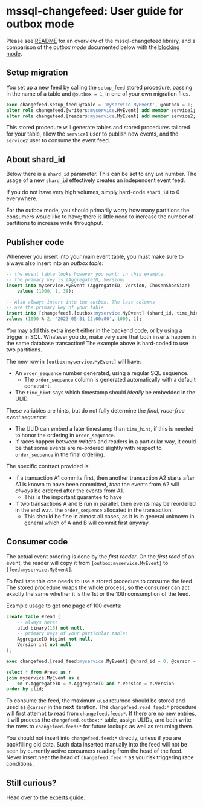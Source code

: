 # mssql-changefeed: User guide for outbox mode

Please see [README](README.md) for an overview of the mssql-changefeed
library, and a comparison of the *outbox mode* documented below with
the [blocking mode](BLOCKING.md).

## Setup migration

You set up a new feed by calling the `setup_feed` stored procedure,
passing in the name of a table and `@outbox = 1`, in one of your own
migration files.
```sql
exec changefeed.setup_feed @table = 'myservice.MyEvent', @outbox = 1;
alter role changefeed.[writers:myservice.MyEvent] add member service1;
alter role changefeed.[readers:myservice.MyEvent] add member service2;
```

This stored procedure will generate tables and stored procedures tailored
for your table, allow the `service1` user to publish new events, and the
`service2` user to consume the event feed.

## About shard_id

Below there is a `shard_id` parameter. This can be set to any `int` number.
The usage of a new `shard_id` effectively creates an independent
event feed.

If you do not have very high volumes, simply hard-code `shard_id` to 0 everywhere.

For the outbox mode, you should primarily worry how many partitions
the consumers would like to have; there is little need to increase the
number of partitions to increase write throughput.

## Publisher code

Whenever you insert into your main event table, you must make
sure to always also insert into an *outbox table*:
```sql
-- the event table looks however you want; in this example,
-- the primary key is (AggregateID, Version)
insert into myservice.MyEvent (AggregateID, Version, ChosenShoeSize)
    values (1000, 1, 38);

-- Also always insert into the outbox. The last columns
-- are the primary key of your table
insert into [changefeed].[outbox:myservice.MyEvent] (shard_id, time_hint, AggregateID, Version)
values (1000 % 2, '2023-05-31 12:00:00', 1000, 1);
```

You may add this extra insert either in the backend code, or by using a trigger in SQL.
Whatever you do, make very sure that both inserts happen in the same database transaction!
The example above is hard-coded to use two partitions.

The new row in `[outbox:myservice.MyEvent]` will have:
* An `order_sequence` number generated, using a regular SQL sequence.
  * The `order_sequence` column is generated automatically with a default constraint. 
* The `time_hint` says which timestamp should *ideally* be embedded in the ULID.

These variables are hints, but do not fully determine the *final, race-free event sequence*:
* The ULID can embed a later timestamp than `time_hint`, if this is needed to
  honor the ordering in `order_sequence`.
* If races happen between writers and readers in a particular way, it could be that
  some events are re-ordered slightly with respect to `order_sequence` in the final ordering. 

The specific contract provided is:
* If a transaction A1 commits first, then another transaction A2 starts after A1
  is known to have been committed, *then* the events from A2 will *always* be ordered
  after the events from A1.
  * This is the important guarantee to have
* If two transactions A and B run in parallel, then events may be reordered in the end
  w.r.t. the `order_sequence` allocated in the transaction.
  * This should be fine in almost all cases, as it is in general unknown in general which
    of A and B will commit first anyway.

## Consumer code

The actual event ordering is done by the *first reader*. On the *first read*
of an event, the reader will copy it from `[outbox:myservice.MyEvent]`
to `[feed:myservice.MyEvent]`.

To facilitate this one needs to use a stored procedure to consume the feed.
The stored procedure wraps the whole process, so the consumer can act
exactly the same whether it is the 1st or the 10th consumption of the
feed.

Example usage to get one page of 100 events:
```sql
create table #read (
    -- always here:
    ulid binary(16) not null,
    -- primary keys of your particular table:
    AggregateID bigint not null,
    Version int not null	    
);

exec changefeed.[read_feed:myservice.MyEvent] @shard_id = 0, @cursor = @cursor, @pagesize = 100;

select * from #read as r
join myservice.MyEvent as e
    on r.AggregateID = e.AggregateID and r.Version = e.Version 
order by ulid;
```
To consume the feed, the maximum `ulid` returned should be stored and used as `@cursor` in the next
iteration. The `changefeed.read_feed:*` procedure will first attempt
to read from `changefeed.feed:*`. If there are no new entries, it will process the
`changefeed.outbox:*` table, assign ULIDs, and both write the rows
to `changefeed.feed:*` for future lookups as well as returning them.

You should not insert into `changefeed.feed:*` directly, unless if you are
backfilling old data. Such data inserted manually into the feed will not be
seen by currently active consumers reading from the head of the feed. Never
insert near the head of `changefeed.feed:*` as you risk triggering race conditions.

## Still curious?

Head over to the [experts guide](EXPERTS-GUIDE.md).